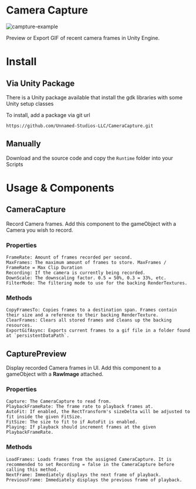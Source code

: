 # Camera Capture

![campture-example](.repo/example.gif)

Preview or Export GIF of recent camera frames in Unity Engine. 

# Install

## Via Unity Package

There is a Unity package available that install the gdk libraries with some Unity setup classes

To install, add a package via git url
```
https://github.com/Unnamed-Studios-LLC/CameraCapture.git
```

## Manually

Download and the source code and copy the `Runtime` folder into your Scripts

# Usage & Components

## CameraCapture
Record Camera frames. Add this component to the gameObject with a Camera you wish to record.

### Properties
```
FrameRate: Amount of frames recorded per second.
MaxFrames: The maximum amount of frames to store. MaxFrames / FrameRate = Max Clip Duration
Recording: If the camera is currently being recorded.
DownScale: The downscaling factor. 0.5 = 50%, 0.3 = 33%, etc.
FilterMode: The filtering mode to use for the backing RenderTextures.
```

### Methods
```
CopyFramesTo: Copies frames to a destination span. Frames contain their size and a reference to their backing RenderTexture.
ClearFrames: Clears all stored frames and cleans up the backing resources.
ExportGifAsync: Exports current frames to a gif file in a folder found at `persistentDataPath`.
```

## CapturePreview
Display recorded Camera frames in UI. Add this component to a gameObject with a **RawImage** attached.

### Properties
```
Capture: The CameraCapture to read from.
PlaybackFrameRate: The frame rate to playback frames at.
AutoFit: If enabled, the RectTransform's sizeDelta will be adjusted to fit inside the given FitSize.
FitSize: The size to fit to if AutoFit is enabled.
Playing: If playback should increment frames at the given PlaybackFrameRate.
```

### Methods
```
LoadFrames: Loads frames from the assigned CameraCapture. It is recommended to set Recording = false in the CameraCapture before calling this method.
NextFrame: Immediately displays the next frame of playback.
PreviousFrame: Immediately displays the previous frame of playback.
```